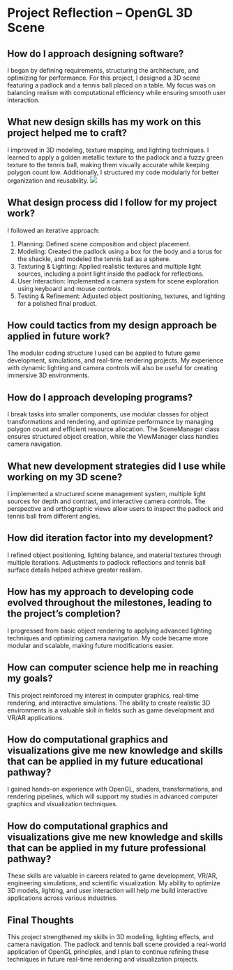 # Project Reflection – OpenGL 3D Scene  

## How do I approach designing software?  
I began by defining requirements, structuring the architecture, and optimizing for performance. For this project, I designed a 3D scene featuring a padlock and a tennis ball placed on a table. My focus was on balancing realism with computational efficiency while ensuring smooth user interaction.  

## What new design skills has my work on this project helped me to craft?  
I improved in 3D modeling, texture mapping, and lighting techniques. I learned to apply a golden metallic texture to the padlock and a fuzzy green texture to the tennis ball, making them visually accurate while keeping polygon count low. Additionally, I structured my code modularly for better organization and reusability. 
<img src="https://i.imgur.com/V0wlesT.png"/>
## What design process did I follow for my project work?  
I followed an iterative approach:  
1. Planning: Defined scene composition and object placement.  
2. Modeling: Created the padlock using a box for the body and a torus for the shackle, and modeled the tennis ball as a sphere.  
3. Texturing & Lighting: Applied realistic textures and multiple light sources, including a point light inside the padlock for reflections.  
4. User Interaction: Implemented a camera system for scene exploration using keyboard and mouse controls.  
5. Testing & Refinement: Adjusted object positioning, textures, and lighting for a polished final product.  

## How could tactics from my design approach be applied in future work?  
The modular coding structure I used can be applied to future game development, simulations, and real-time rendering projects. My experience with dynamic lighting and camera controls will also be useful for creating immersive 3D environments.  

## How do I approach developing programs?  
I break tasks into smaller components, use modular classes for object transformations and rendering, and optimize performance by managing polygon count and efficient resource allocation. The SceneManager class ensures structured object creation, while the ViewManager class handles camera navigation.  

## What new development strategies did I use while working on my 3D scene?  
I implemented a structured scene management system, multiple light sources for depth and contrast, and interactive camera controls. The perspective and orthographic views allow users to inspect the padlock and tennis ball from different angles.  

## How did iteration factor into my development?  
I refined object positioning, lighting balance, and material textures through multiple iterations. Adjustments to padlock reflections and tennis ball surface details helped achieve greater realism.  

## How has my approach to developing code evolved throughout the milestones, leading to the project’s completion?  
I progressed from basic object rendering to applying advanced lighting techniques and optimizing camera navigation. My code became more modular and scalable, making future modifications easier.  

## How can computer science help me in reaching my goals?  
This project reinforced my interest in computer graphics, real-time rendering, and interactive simulations. The ability to create realistic 3D environments is a valuable skill in fields such as game development and VR/AR applications.  

## How do computational graphics and visualizations give me new knowledge and skills that can be applied in my future educational pathway?  
I gained hands-on experience with OpenGL, shaders, transformations, and rendering pipelines, which will support my studies in advanced computer graphics and visualization techniques.  

## How do computational graphics and visualizations give me new knowledge and skills that can be applied in my future professional pathway?  
These skills are valuable in careers related to game development, VR/AR, engineering simulations, and scientific visualization. My ability to optimize 3D models, lighting, and user interaction will help me build interactive applications across various industries.  

## Final Thoughts  
This project strengthened my skills in 3D modeling, lighting effects, and camera navigation. The padlock and tennis ball scene provided a real-world application of OpenGL principles, and I plan to continue refining these techniques in future real-time rendering and visualization projects.  
